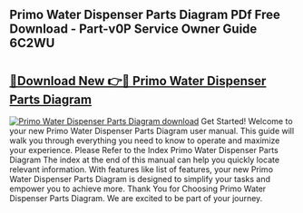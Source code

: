 ## Primo Water Dispenser Parts Diagram PDf Free Download - Part-v0P Service Owner Guide 6C2WU

# <h2><a href="http://dftr5a.blite.top/?on=Primo+Water+Dispenser+Parts+Diagram">🔗Download New 👉🔴 Primo Water Dispenser Parts Diagram</a></h2>

[![Primo Water Dispenser Parts Diagram download](https://i.imgur.com/lujVjoI.png)](http://dftr5a.blite.top/?on=Primo+Water+Dispenser+Parts+Diagram)
Get Started! Welcome to your new Primo Water Dispenser Parts Diagram user manual. This guide will walk you through everything you need to know to operate and maximize your experience. Please Refer to the Index Primo Water Dispenser Parts Diagram The index at the end of this manual can help you quickly locate relevant information. With features like list of features, your new Primo Water Dispenser Parts Diagram is designed to simplify your tasks and empower you to achieve more. Thank You for Choosing Primo Water Dispenser Parts Diagram. We are excited to be part of your journey.
